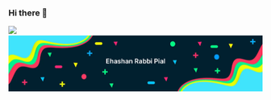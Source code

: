 ### Hi there 👋
<a href="https://visitcount.itsvg.in">
  <img src="https://visitcount.itsvg.in/api?id=ehashanpial&label=Profile%20Views&color=11&icon=5&pretty=false" />
</a>
<img src="https://github.com/EhasanPial/EhasanPial/blob/main/gitName.png" alt=”my banner”>
